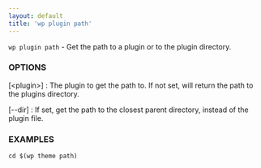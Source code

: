 ```yaml
---
layout: default
title: 'wp plugin path'
---
```


`wp plugin path` - Get the path to a plugin or to the plugin directory.

### OPTIONS

[&lt;plugin&gt;]
: The plugin to get the path to. If not set, will return the path to the
plugins directory.

[--dir]
: If set, get the path to the closest parent directory, instead of the
plugin file.

### EXAMPLES

    cd $(wp theme path)

